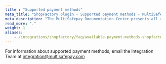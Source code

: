 ```yaml
---
title : "Supported payment methods"
meta_title: "ShopFactory plugin - Supported payment methods - MultiSafepay Docs"
meta_description: "The MultiSafepay Documentation Center presents all relevant information about our Plugins and API. You can also find support pages for payment methods, tools and general questions as well as the contact details of our Support and Integration Teams."
read_more: "."
weight: 1
aliases: 
    - /integrations/shopfactory/faq/available-payment-methods-shopfactory/
---
```


For information about supported payment methods, email the Integration Team at <integration@multisafepay.com>
